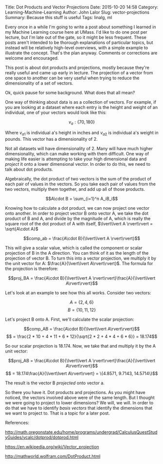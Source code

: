 Title: Dot Products and Vector Projections
Date: 2015-10-20 14:58
Category: Learning-Machine-Learning
Author: John Lalor
Slug: vector-projections
Summary: Because this stuff is useful
Tags: linalg, ml

Every once in a while I'm going to write a post about something I learned in my Machine Learning course here at UMass. I'd like to do one post per lecture, but I'm late out of the gate, so it might be less frequent. These posts aren't intended to be thorough explanations of particular topics, but instead will be relatively high-level overviews, with a simple example to illustrate the concept. That's the plan anyway. Comments or corrections are welcome and encouraged.

This post is about dot products and projections, mostly because they're really useful and came up early in lecture. The projection of a vector from one space to another can be very useful when trying to reduce the dimensionality of a set of vectors.

Ok, quick pause for some background. What does that all mean?

One way of thinking about data is as a collection of vectors. For example, if you are looking at a dataset where each entry is the height and weight of an individual, one of your vectors would look like this:

$$v_a: \{70, 180\}$$

Where $v_{a1}$ is individual a's height in inches and $v_{a2}$ is individual a's weight in pounds. This vector has a dimensionality of 2.

Not all datasets will have dimensionality of 2. Many will have much higher dimensionality, which can make working with them difficult. One way of making life easier is attempting to take your high dimensional data and *project* it onto a lower dimensional vector. In order to do this, we need to talk about dot products.

Algebraically, the dot product of two vectors is the sum of the product of each pair of values in the vectors. So you take each pair of values from the two vectors, multiply them together, and add up all of those products.

$$A\cdot B = \sum_{i=1}^n A_iB_i$$

Knowing how to calculate a dot product, we can now project one vector onto another. In order to project vector B onto vector A, we take the dot product of B and A, and divide by the magnitude of A, which is really the square root of the dot product of A with itself, $\lvert\lvert A \rvert\rvert = \sqrt{A\cdot A}$

$$comp_ab = \frac{A\cdot B}{\lvert\lvert A \rvert\rvert}$$

This will give a scalar value, which is called the component or scalar projection of B in the A direction. You can think of it as the length of the projection of vector B. To turn this into a vector projection, we multiply it by the unit vector for A: $\frac{A}{\lvert\lvert A\rvert\rvert}$. The formula for the projection is therefore:

$$proj_BA = \frac{A\cdot B}{\lvert\lvert A \rvert\rvert}\frac{A}{\lvert\lvert A\rvert\rvert}$$

Let's look at an example to see how this all works. Consider two vectors:

$$A = \{2, 4, 6\}$$
$$B = \{10, 11, 12\}$$

Let's project B onto A. First, we'll calculate the scalar projection:

$$comp_AB = \frac{A\cdot B}{\lvert\lvert A\rvert\rvert}$$
$$ = \frac{2 * 10 + 4 * 11 + 6 * 12}{\sqrt{2 * 2 + 4 * 4 + 6 * 6}} = 18.174$$

So our scalar projection is 18.174. Now, we take that and multiply it by the A unit vector:

$$proj_AB = \frac{A\cdot B}{\lvert\lvert A \rvert\rvert}\frac{A}{\lvert\lvert A\rvert\rvert}$$
$$ = 18.174\frac{A}{\lvert\lvert A\rvert\rvert} = \{4.8571, 9.7143, 14.5714\}$$

The result is the vector B *projected* onto vector a.

So there you have it. Dot products and projections. As you might have noticed, the vectors involved above were of the same length. But I thought we were going to project to lower dimensions? We will, we will. In order to do that we have to identify *basis vectors* that identify the dimensions that we want to project to. That is a topic for a later post.

References:

<http://math.oregonstate.edu/home/programs/undergrad/CalculusQuestStudyGuides/vcalc/dotprod/dotprod.html>

<https://en.wikipedia.org/wiki/Vector_projection>

<http://mathworld.wolfram.com/DotProduct.html>
